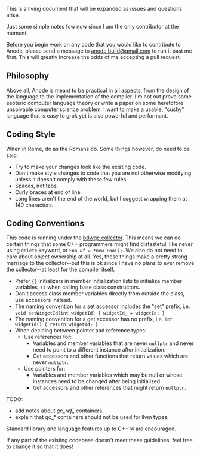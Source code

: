 
This is a living document that will be expanded as issues and questions arise.

Just some simple notes fow now since I am the only contributor at the moment.
 
Before you begin work on any code that you would like to contribute to Anode, please send a message to anode.build@gmail.com to run
it past me first.  This will greatly increase the odds of me accepting a pull request.  

## Philosophy

Above all, Anode is meant to be practical in all aspects, from the design of the language to the implementation of the compiler.  I'm 
not out prove some esoteric computer language theory or write a paper on some heretofore unsolvable computer science problem.  I want
to make a usable, "cushy" language that is easy to grok yet is also powerful and performant.

## Coding Style

When in Rome, do as the Romans do.  Some things however, do need to be said:

- Try to make your changes look like the existing code.
- Don't make style changes to code that you are not otherwise modifying unless it doesn't comply with these few rules.
- Spaces, not tabs.
- Curly braces at end of line.
- Long lines aren't the end of the world, but I suggest wrapping them at 140 characters.

## Coding Conventions

This code is running under the [bdwgc collector](https://github.com/ivmai/bdwgc).  This means we can do certain things that some 
C++ programmers might find distasteful, like never using `delete` keyword, or `Foo &f = *new Foo();`.  We also do not need to care
about object ownership at all.  Yes, these things make a pretty strong marriage to the collector--but this is ok since I have no 
plans to ever remove the collector--at least for the compiler itself.

- Prefer `{}` initializers in member initialization lists to initialize member variables, `()` when calling base class constructors.
- Don't access class member variables directly from outside the class, use accessors instead.
- The naming convention for a set accessor includes the "set" prefix, i.e. `void setWidgetId(int widgetId) { widgetId_ = widgetId; }`
- The naming convention for a get accessor has no prefix, i.e. `int widgetId() { return widgetId; }`
- When deciding between pointer and reference types:
    - Use references for:
        - Variables and member variables that are never `nullptr` and never need to point to a different instance after initialization.
        - Get accessors and other functions that return values which are never `nullptr`.
    - Use pointers for:
        - Variables and member variables which may be null or whose instances need to be changed after being initialized.
        - Get accessors and other references that might return `nullptr.`

TODO: 

- add notes about *gc_ref_* containers.
- explain that gc_* containers should not be used for llvm types.

Standard library and language features up to C++14 are encouraged.
 
If any part of the existing codebase doesn't meet these guidelines, feel free to change it so that it does!

